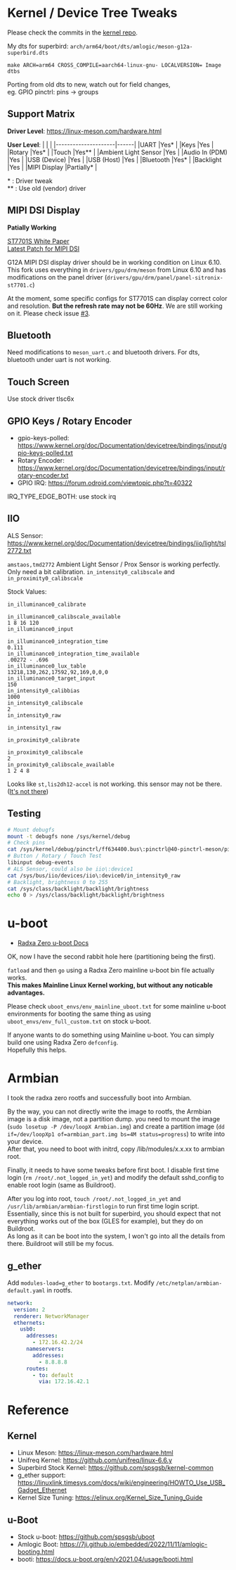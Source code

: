 
# Kernel / Device Tree Tweaks

Please check the commits in the [kernel repo](https://github.com/alexcaoys/linux-superbird-6.6.y). 

My dts for superbird: `arch/arm64/boot/dts/amlogic/meson-g12a-superbird.dts`

`make ARCH=arm64 CROSS_COMPILE=aarch64-linux-gnu- LOCALVERSION= Image dtbs`

Porting from old dts to new, watch out for field changes, \
eg. GPIO pinctrl: pins -> groups

## Support Matrix

**Driver Level**: https://linux-meson.com/hardware.html

**User Level**:
|                     |      |
|---------------------|------|
|UART                 |Yes*  |
|Keys                 |Yes   |
|Rotary               |Yes*  |
|Touch                |Yes** |
|Ambient Light Sensor |Yes   |
|Audio In (PDM)       |Yes   |
|USB (Device)         |Yes   |
|USB (Host)           |Yes   |
|Bluetooth            |Yes*  |
|Backlight            |Yes   |
|MIPI Display         |Partially*  |

\* : Driver tweak \
\*\* : Use old (vendor) driver

## MIPI DSI Display

**Patially Working**

[ST7701S White Paper](https://community.nxp.com/pwmxy87654/attachments/pwmxy87654/imx-processors/134161/3/ST7701S_SPEC_Preliminary%20V0.1.pdf) \
[Latest Patch for MIPI DSI](https://patchwork.kernel.org/project/linux-arm-kernel/cover/20240403-amlogic-v6-4-upstream-dsi-ccf-vim3-v12-0-99ecdfdc87fc@linaro.org/)

G12A MIPI DSI display driver should be in working condition on Linux 6.10. \
This fork uses everything in `drivers/gpu/drm/meson` from Linux 6.10 and has modifications on the panel driver (`drivers/gpu/drm/panel/panel-sitronix-st7701.c`)

At the moment, some specific configs for ST7701S can display correct color and resolution. **But the refresh rate may not be 60Hz**. We are still working on it. Please check issue [#3](https://github.com/alexcaoys/notes-superbird/issues/3).

## Bluetooth

Need modifications to `meson_uart.c` and bluetooth drivers. For dts, bluetooth under uart is not working.

## Touch Screen

Use stock driver tlsc6x

## GPIO Keys / Rotary Encoder

- gpio-keys-polled: https://www.kernel.org/doc/Documentation/devicetree/bindings/input/gpio-keys-polled.txt
- Rotary Encoder: https://www.kernel.org/doc/Documentation/devicetree/bindings/input/rotary-encoder.txt
- GPIO IRQ: https://forum.odroid.com/viewtopic.php?t=40322

IRQ_TYPE_EDGE_BOTH: use stock irq

## IIO 

ALS Sensor: https://www.kernel.org/doc/Documentation/devicetree/bindings/iio/light/tsl2772.txt

`amstaos,tmd2772` Ambient Light Sensor / Prox Sensor is working perfectly. \
Only need a bit calibration. `in_intensity0_calibscale` and `in_proximity0_calibscale`

Stock Values:
```
in_illuminance0_calibrate

in_illuminance0_calibscale_available
1 8 16 120
in_illuminance0_input

in_illuminance0_integration_time
0.111
in_illuminance0_integration_time_available
.00272 - .696
in_illuminance0_lux_table
13218,130,262,17592,92,169,0,0,0
in_illuminance0_target_input
150
in_intensity0_calibbias
1000
in_intensity0_calibscale
2
in_intensity0_raw

in_intensity1_raw

in_proximity0_calibrate

in_proximity0_calibscale
2
in_proximity0_calibscale_available
1 2 4 8
```

Looks like `st,lis2dh12-accel` is not working. this sensor may not be there. ([It's not there](https://github.com/alexcaoys/notes-superbird/issues/6))

## Testing

```sh
# Mount debugfs
mount -t debugfs none /sys/kernel/debug
# Check pins
cat /sys/kernel/debug/pinctrl/ff634400.bus\:pinctrl@40-pinctrl-meson/pinconf-pins
# Button / Rotary / Touch Test
libinput debug-events
# ALS Sensor, could also be iio\:device1
cat /sys/bus/iio/devices/iio\:device0/in_intensity0_raw 
# Backlight, brightness 0 to 255
cat /sys/class/backlight/backlight/brightness
echo 0 > /sys/class/backlight/backlight/brightness
```

# u-boot

- [Radxa Zero u-boot Docs](https://docs.u-boot.org/en/latest/board/amlogic/radxa-zero.html)

OK, now I have the second rabbit hole here (partitioning being the first).

`fatload` and then `go` using a Radxa Zero mainline u-boot bin file actually works. \
**This makes Mainline Linux Kernel working, but without any noticable advantages.** 

Please check `uboot_envs/env_mainline_uboot.txt` for some mainline u-boot environments for booting the same thing as using `uboot_envs/env_full_custom.txt` on stock u-boot.

If anyone wants to do something using Mainline u-boot. You can simply build one using Radxa Zero `defconfig`. \
Hopefully this helps.

# Armbian

I took the radxa zero rootfs and successfully boot into Armbian.

By the way, you can not directly write the image to rootfs, the Armbian image is a disk image, not a partition dump. you need to mount the image (`sudo losetup -P /dev/loopX Armbian.img`) and create a partition image (`dd if=/dev/loopXp1 of=armbian_part.img bs=4M status=progress`) to write into your device. \
After that, you need to boot with initrd, copy /lib/modules/x.x.xx to armbian root.

Finally, it needs to have some tweaks before first boot. I disable first time login (`rm /root/.not_logged_in_yet`) and modify the default sshd_config to enable root login (same as Buildroot). 

After you log into root, `touch /root/.not_logged_in_yet` and `/usr/lib/armbian/armbian-firstlogin` to run first time login script. \
Essentially, since this is not built for superbird, you should expect that not everything works out of the box (GLES for example), but they do on Buildroot. \
As long as it can be boot into the system, I won't go into all the details from there. Buildroot will still be my focus. 

## g_ether
Add `modules-load=g_ether` to `bootargs.txt`. Modify `/etc/netplan/armbian-default.yaml` in rootfs.
```yaml
network:
  version: 2
  renderer: NetworkManager
  ethernets:
    usb0:
      addresses:
        - 172.16.42.2/24
      nameservers:
        addresses:
          - 8.8.8.8
      routes:
        - to: default
          via: 172.16.42.1
```

# Reference

## Kernel
- Linux Meson: https://linux-meson.com/hardware.html
- Unifreq Kernel: https://github.com/unifreq/linux-6.6.y
- Superbird Stock Kernel: https://github.com/spsgsb/kernel-common
- g_ether support: https://linuxlink.timesys.com/docs/wiki/engineering/HOWTO_Use_USB_Gadget_Ethernet
- Kernel Size Tuning: https://elinux.org/Kernel_Size_Tuning_Guide

## u-Boot
- Stock u-boot: https://github.com/spsgsb/uboot
- Amlogic Boot: https://7ji.github.io/embedded/2022/11/11/amlogic-booting.html
- booti: https://docs.u-boot.org/en/v2021.04/usage/booti.html

